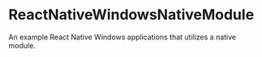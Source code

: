 # ReactNativeWindowsNativeModule

An example React Native Windows applications that utilizes a native module.
